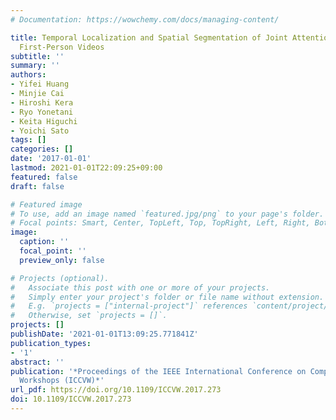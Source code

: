 ```yaml
---
# Documentation: https://wowchemy.com/docs/managing-content/

title: Temporal Localization and Spatial Segmentation of Joint Attention in Multiple
  First-Person Videos
subtitle: ''
summary: ''
authors:
- Yifei Huang
- Minjie Cai
- Hiroshi Kera
- Ryo Yonetani
- Keita Higuchi
- Yoichi Sato
tags: []
categories: []
date: '2017-01-01'
lastmod: 2021-01-01T22:09:25+09:00
featured: false
draft: false

# Featured image
# To use, add an image named `featured.jpg/png` to your page's folder.
# Focal points: Smart, Center, TopLeft, Top, TopRight, Left, Right, BottomLeft, Bottom, BottomRight.
image:
  caption: ''
  focal_point: ''
  preview_only: false

# Projects (optional).
#   Associate this post with one or more of your projects.
#   Simply enter your project's folder or file name without extension.
#   E.g. `projects = ["internal-project"]` references `content/project/deep-learning/index.md`.
#   Otherwise, set `projects = []`.
projects: []
publishDate: '2021-01-01T13:09:25.771841Z'
publication_types:
- '1'
abstract: ''
publication: '*Proceedings of the IEEE International Conference on Computer Vision
  Workshops (ICCVW)*'
url_pdf: https://doi.org/10.1109/ICCVW.2017.273
doi: 10.1109/ICCVW.2017.273
---
```

